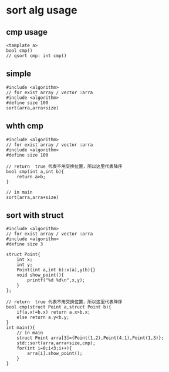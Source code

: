 # sort alg usage

## cmp usage
    <tamplate a>
    bool cmp()
    // qsort cmp: int cmp()


## simple
    #include <algorithm>
    // for exist array / vector :arra
    #include <algorithm>
    #define size 100
    sort(arra,arra+size)

## whth cmp
    #include <algorithm>
    // for exist array / vector :arra
    #include <algorithm>
    #define size 100

    // return  true 代表不用交换位置，所以这里代表降序
    bool cmp(int a,int b){
        return a>b;
    }

    // in main
    sort(arra,arra+size)


## sort with struct
    #include <algorithm>
    // for exist array / vector :arra
    #include <algorithm>
    #define size 3

    struct Point{
        int x;
        int y;
        Point(int a,int b):x(a),y(b){}
        void show_point(){
            printf("%d %d\n",x,y);
        }
    };

    // return  true 代表不用交换位置，所以这里代表降序
    bool cmp(struct Point a,struct Point b){
        if(a.x!=b.x) return a.x>b.x;
        else return a.y<b.y;
    }
    int main(){
        // in main
        struct Point arra[3]={Point(1,2),Point(4,1),Point(1,3)};
        std::sort(arra,arra+size,cmp);
        for(int i=0;i<3;i++){
            arra[i].show_point();
        }
    }



